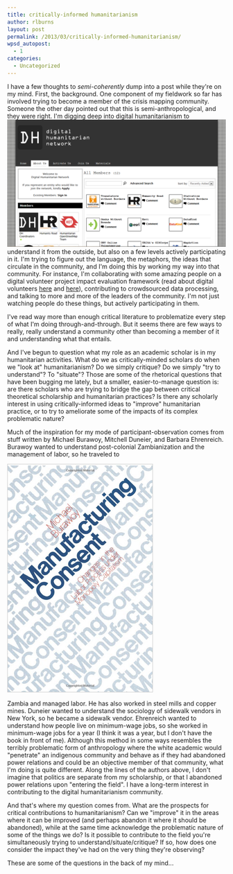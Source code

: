 ```yaml
---
title: critically-informed humanitarianism
author: rlburns
layout: post
permalink: /2013/03/critically-informed-humanitarianism/
wpsd_autopost:
  - 1
categories:
  - Uncategorized
---
```


I have a few thoughts to *semi-coherently* dump into a post while they're on my mind. First, the background. One component of my fieldwork so far has involved trying to become a member of the crisis mapping community. Someone the other day pointed out that this is semi-anthropological, and they were right. I'm digging deep into digital humanitarianism to [![A big player in digital humanitarianism](/images/dhn.png)][2] understand it from the outside, but also on a few levels actively participating in it. I'm trying to figure out the language, the metaphors, the ideas that circulate in the community, and I'm doing this by working my way into that community. For instance, I'm collaborating with some amazing people on a digital volunteer project impact evaluation framework (read about digital volunteers [here][2] and [here][3]), contributing to crowdsourced data processing, and talking to more and more of the leaders of the community. I'm not just watching people do these things, but actively participating in them.

 [2]: http://www.scribd.com/doc/105442008/Guidance-for-Collaborating-With-Volunteer-and-Technical-Communities-v-amp-TCs-Version-1
 [3]: http://blog.standbytaskforce.com/

I've read way more than enough critical literature to problematize every step of what I'm doing through-and-through. But it seems there are few ways to really, really understand a community other than becoming a member of it and understanding what that entails.

And I've begun to question what my role as an academic scholar is in my humanitarian activities. What do we as critically-minded scholars do when we "look at" humanitarianism? Do we simply critique? Do we simply "try to understand"? To "situate"? Those are some of the rhetorical questions that have been bugging me lately, but a smaller, easier-to-manage question is: are there scholars who are trying to bridge the gap between critical theoretical scholarship and humanitarian practices? Is there any scholarly interest in using critically-informed ideas to "improve" humanitarian practice, or to try to ameliorate some of the impacts of its complex problematic nature?

Much of the inspiration for my mode of participant-observation comes from stuff written by Michael Burawoy, Mitchell Duneier, and Barbara Ehrenreich. Burawoy wanted to understand post-colonial Zambianization and the management of labor, so he traveled to

![Burawoy - Manufacturing Consent](/images/mc.png "Burawoy - Manufacturing Consent: Changes in the Labor Process under Monopoly Capitalism")

Zambia and managed labor. He has also worked in steel mills and copper mines. Duneier wanted to understand the sociology of sidewalk vendors in New York, so he became a sidewalk vendor. Ehrenreich wanted to understand how people live on minimum-wage jobs, so she worked in minimum-wage jobs for a year (I think it was a year, but I don't have the book in front of me). Although this method in some ways resembles the terribly problematic form of anthropology where the white academic would "penetrate" an indigenous community and behave as if they had abandoned power relations and could be an objective member of that community, what I'm doing is quite different. Along the lines of the authors above, I don't imagine that politics are separate from my scholarship, or that I abandoned power relations upon "entering the field". I have a long-term interest in contributing to the digital humanitarianism community.


And that's where my question comes from. What are the prospects for critical contributions to humanitarianism? Can we "improve" it in the areas where it can be improved (and perhaps abandon it where it should be abandoned), while at the same time acknowledge the problematic nature of some of the things we do? Is it possible to contribute to the field you're simultaneously trying to understand/situate/critique? If so, how does one consider the impact they've had on the very thing they're observing?

These are some of the questions in the back of my mind...